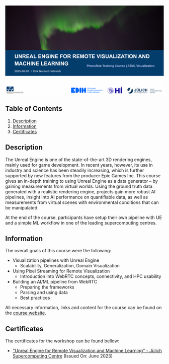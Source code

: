 ![Course](images/banner.png)

## Table of Contents
1. [Description](#description)
2. [Information](#information)
3. [Certificates](#certificates)

<a name="descripton"></a>
## Description

The Unreal Engine is one of the state-of-the-art 3D rendering engines, mainly used for game development. In recent years, however, its use in industry and science has been steadily increasing, which is further supported by new features from the producer Epic Games Inc. This course gives an in-depth training to using Unreal Engine as a data generator – by gaining measurements from virtual worlds. Using the ground truth data generated with a realistic rendering engine, projects gain more robust AI pipelines, insight into AI performance on quantifiable data, as well as measurements from virtual scenes with environmental conditions that can be manipulated. 

At the end of the course, participants have setup their own pipeline with UE and a simple ML workflow in one of the leading supercomputing centres.

<a name="information"></a>
## Information

The overall goals of this course were the following:

- Visualization pipelines with Unreal Engine
  - Scalability, Generalization, Domain Visualization
- Using Pixel Streaming for Remote Visualization
  - Introduction into WebRTC concepts, connectivity, and HPC usability
- Building an AI/ML pipeline from WebRTC
  - Preparing the frameworks
  - Parsing and using data
  - Best practices

All necessary information, links and content for the course can be found on the [course website](https://gitlab.jsc.fz-juelich.de/hedgedoc/s/lFvlmhs7H#).

<a name="certificates"></a>
## Certificates

The certificates for the workshop can be found bellow:

- ["Unreal Engine for Remote Visualization and Machine Learning" - Jülich Supercomputing Centre]() (Issued On: June 2023)
